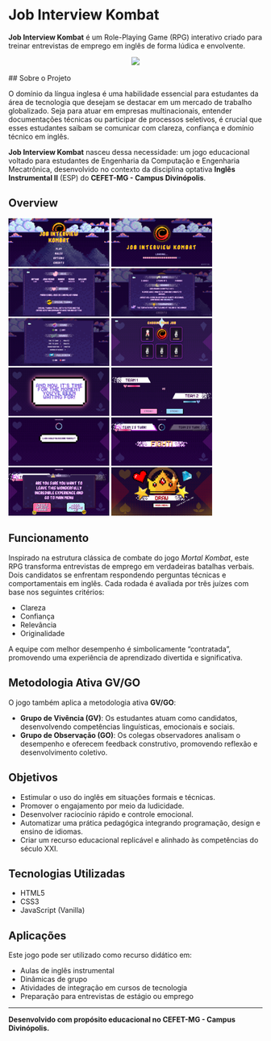 # Job Interview Kombat

**Job Interview Kombat** é um Role-Playing Game (RPG) interativo criado para treinar entrevistas de emprego em inglês de forma lúdica e envolvente.
<p align="center">
<img src="imgs/mainG.gif"></img>
</p>
## Sobre o Projeto

O domínio da língua inglesa é uma habilidade essencial para estudantes da área de tecnologia que desejam se destacar em um mercado de trabalho globalizado. Seja para atuar em empresas multinacionais, entender documentações técnicas ou participar de processos seletivos, é crucial que esses estudantes saibam se comunicar com clareza, confiança e domínio técnico em inglês.

**Job Interview Kombat** nasceu dessa necessidade: um jogo educacional voltado para estudantes de Engenharia da Computação e Engenharia Mecatrônica, desenvolvido no contexto da disciplina optativa **Inglês Instrumental II** (ESP) do **CEFET-MG - Campus Divinópolis**.

## Overview

[<img src="imgs/main.png" width="200" alt="Tela 1">](imgs/main.png)
[<img src="imgs/loading.png" width="200" alt="Tela 2">](imgs/loading.png)
[<img src="imgs/credits.png" width="200" alt="Tela 1">](imgs/credits.png)
[<img src="imgs/rules.png" width="200" alt="Tela 1">](imgs/credits.png)
[<img src="imgs/options.png" width="200" alt="Tela 3">](imgs/options.png)
[<img src="imgs/jobs.png" width="200" alt="Tela 2">](imgs/jobs.png)
[<img src="imgs/prelude.png" width="200" alt="Tela 1">](imgs/prelude.png)
[<img src="imgs/strike.png" width="200" alt="Tela 3">](imgs/strike.png)
[<img src="imgs/question.png" width="200" alt="Tela 2">](imgs/question.png)
[<img src="imgs/versus.png" width="200" alt="Tela 3">](imgs/versus.png)
[<img src="imgs/exit.png" width="200" alt="Tela 1">](imgs/credits.png)
[<img src="imgs/winner.png" width="200" alt="Tela 3">](imgs/winner.png)
## Funcionamento

Inspirado na estrutura clássica de combate do jogo *Mortal Kombat*, este RPG transforma entrevistas de emprego em verdadeiras batalhas verbais. Dois candidatos se enfrentam respondendo perguntas técnicas e comportamentais em inglês. Cada rodada é avaliada por três juízes com base nos seguintes critérios:

- Clareza
- Confiança
- Relevância
- Originalidade

A equipe com melhor desempenho é simbolicamente “contratada”, promovendo uma experiência de aprendizado divertida e significativa.

## Metodologia Ativa GV/GO

O jogo também aplica a metodologia ativa **GV/GO**:

- **Grupo de Vivência (GV)**: Os estudantes atuam como candidatos, desenvolvendo competências linguísticas, emocionais e sociais.
- **Grupo de Observação (GO)**: Os colegas observadores analisam o desempenho e oferecem feedback construtivo, promovendo reflexão e desenvolvimento coletivo.

## Objetivos

- Estimular o uso do inglês em situações formais e técnicas.
- Promover o engajamento por meio da ludicidade.
- Desenvolver raciocínio rápido e controle emocional.
- Automatizar uma prática pedagógica integrando programação, design e ensino de idiomas.
- Criar um recurso educacional replicável e alinhado às competências do século XXI.

## Tecnologias Utilizadas

- HTML5
- CSS3
- JavaScript (Vanilla)

## Aplicações

Este jogo pode ser utilizado como recurso didático em:

- Aulas de inglês instrumental
- Dinâmicas de grupo
- Atividades de integração em cursos de tecnologia
- Preparação para entrevistas de estágio ou emprego

---

**Desenvolvido com propósito educacional no CEFET-MG - Campus Divinópolis.**
